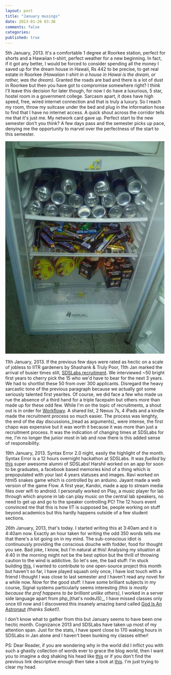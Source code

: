 ```yaml
---
layout: post
title: "January musings"
date: 2013-01-26 03:38
comments: false
categories: 
published: true
---
```


5th January, 2013. It's a comfortable 1 degree at Roorkee station, perfect for shorts and a Hawaiian t-shirt, perfect weather for a new beginning. In fact, if it got any better, I would be forced to consider spending all the money I saved up for the dream house in Hawaii, Rs 442 to be precise, to get real estate in Roorkee _(Hawaiian t-shirt in a house in Hawai is the dream, or rather, was the dream)_. Granted the roads are bad and there is a lot of dust in Roorkee but then you have got to compromise somewhere right? I think I'll leave this decision for later though, for now I do have a luxurious, 5 star, hostel room in a government college. Sarcasm apart, it does have high speed, free, wired internet connection and that is truly a luxury. So I reach my room, throw my suitcase under the bed and plug in the information hose to find that I have no internet access. A quick shout across the corridor tells me that it's just me. My network card gave up. Perfect start to the new semester don't you think? A few days pass and the semester picks up pace, denying me the opportunity to marvel over the perfectness of the start to this semester.

<!--more-->

<img class="basic-alignment center" src="/images/posts/syntax.jpg" alt="Fuel for Syntax Error 2.0!" />

11th January, 2013. If the previous few days were rated as hectic on a scale of jobless to IITR gardeners by Shashank & Truly Poor, 11th Jan marked the arrival of busier times still, [SDSLabs recruitment](http://shashankmehta.in/archive/2012/working-at-sdslabs.html). We interviewed ~50 bright first years to cherry pick the 15 who we'd have to bear for the next 3 years. We had to shortlist these 50 from over 300 applicants. Disregard the heavy sarcastic tone of the previous paragraph because we actually got some seriously talented first yearites. Of course, we did face a few who made us rue the absence of a third hand for a triple facepalm but others more than made up for these odd few. While I'm on the topic of recruitments, a shout out is in order for [Workflowy](https://workflowy.com/?ref=4f016a3). A shared list, 2 Nexus 7s, 4 iPads and a kindle made the recruitment process so much easier. The process was lenghty, the end of the day discussions_(read as arguments)_ were intense, the first chapo was expensive but it was worth it because it was more than just a recruitment process. It was the indication of changing times at SDSLabs for me, I'm no longer the junior most in lab and now there is this added sense of responsibility.

19th January, 2013. Syntax Error 2.0 night, easily the highlight of the month. Syntax Error is a 12 hours overnight hackathon at SDSLabs. It was _fuelled_ by [this](http://twitter.com/kumar_ishan) super awesome alumni of SDSLabs! Harshil worked on an app for soon to be graduates, a facebook based memories kind of a thing which is prepopulated with your last 4 years statuses and images. Ravi worked on html5 snakes game which is controlled by an arduino. Jayant made a web version of the game Flow. A first year, Kandoi, made a app to stream media files over wifi to android. I personally worked on Play, a music player for lab through which anyone in lab can play music on the central lab speakers, no need to get up and go to the speaker controlling PC! The 12 hours event convinced me that this is how IIT is supposed be, people working on stuff beyond academics but this hardly happens outside of a few student sections.  

26th January, 2013, that's today. I started writing this at 3:40am and it is 4:40am now. Exactly an hour taken for writing the odd 350 words tells me that there's a lot going on in my mind. The sub-conscious idiot is continuously providing the conscious douche with fodder, food for thought you see. Bad joke, I know, but I'm natural at this! Analysing my situation at 4:40 in the morning might not be the best option but the thrill of throwing caution to the wind is addictive. So let's see, the bad stuff: I'm stuck building [this](http://cognizance.org.in 'Cogni ki Jai!'), I wanted to contribute to one open-source project this month but haven't so far, I have played squash only once, I have lost touch with a friend I thought I was close to last semester and I haven't read any novel for a while now. Now for the good stuff: I have some brilliant subjects in my course, Signal systems particularly seems interesting _(this is mostly because the prof happens to be brilliant unlike others)_, I worked in a server side language apart from php_(that's nodeJS)_, I have missed classes only once till now and I discovered this insanely amazing band called [God Is An Astronaut](http://www.youtube.com/watch?v=34C41eEpM48) _(thanks Saket!)_. 

I don't know what to gather from this but January seems to have been one hectic month. Cognizance 2013 and SDSLabs have taken up most of my attention span. Just for the stats, I have spent close to 170 waking hours in SDSLabs in Jan alone and I haven't been bunking my classes either!

PS: Dear Reader, if you are wondering why in the world did I inflict you with such a ghastly collection of words ever to grace the blog world, then I want you to imagine a dog shaking his head like [this](http://www.dinovite.com/blog/wp-content/themes/Yen/timthumb.php?src=http://www.dinovite.com/blog/wp-content/uploads/2011/04/Wet-beagle.jpg&w=580&zc=1) or if you don't find the previous link descriptive enough then take a look at [this](https://www.youtube.com/watch?v=a-2p7f_ZCHE). I'm just trying to clear my head.